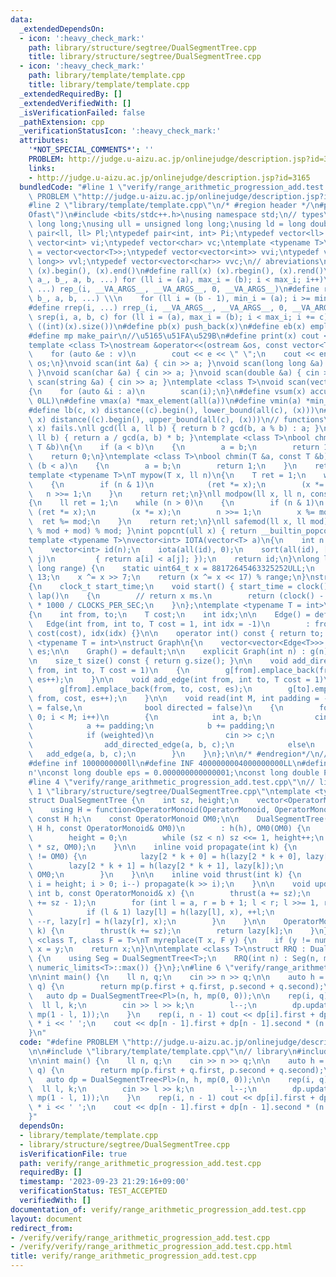```yaml
---
data:
  _extendedDependsOn:
  - icon: ':heavy_check_mark:'
    path: library/structure/segtree/DualSegmentTree.cpp
    title: library/structure/segtree/DualSegmentTree.cpp
  - icon: ':heavy_check_mark:'
    path: library/template/template.cpp
    title: library/template/template.cpp
  _extendedRequiredBy: []
  _extendedVerifiedWith: []
  _isVerificationFailed: false
  _pathExtension: cpp
  _verificationStatusIcon: ':heavy_check_mark:'
  attributes:
    '*NOT_SPECIAL_COMMENTS*': ''
    PROBLEM: http://judge.u-aizu.ac.jp/onlinejudge/description.jsp?id=3165
    links:
    - http://judge.u-aizu.ac.jp/onlinejudge/description.jsp?id=3165
  bundledCode: "#line 1 \"verify/range_arithmetic_progression_add.test.cpp\"\n#define\
    \ PROBLEM \"http://judge.u-aizu.ac.jp/onlinejudge/description.jsp?id=3165\"\n\n\
    #line 2 \"library/template/template.cpp\"\n/* #region header */\n#pragma GCC optimize(\"\
    Ofast\")\n#include <bits/stdc++.h>\nusing namespace std;\n// types\nusing ll =\
    \ long long;\nusing ull = unsigned long long;\nusing ld = long double;\ntypedef\
    \ pair<ll, ll> Pl;\ntypedef pair<int, int> Pi;\ntypedef vector<ll> vl;\ntypedef\
    \ vector<int> vi;\ntypedef vector<char> vc;\ntemplate <typename T>\nusing mat\
    \ = vector<vector<T>>;\ntypedef vector<vector<int>> vvi;\ntypedef vector<vector<long\
    \ long>> vvl;\ntypedef vector<vector<char>> vvc;\n// abreviations\n#define all(x)\
    \ (x).begin(), (x).end()\n#define rall(x) (x).rbegin(), (x).rend()\n#define rep_(i,\
    \ a_, b_, a, b, ...) for (ll i = (a), max_i = (b); i < max_i; i++)\n#define rep(i,\
    \ ...) rep_(i, __VA_ARGS__, __VA_ARGS__, 0, __VA_ARGS__)\n#define rrep_(i, a_,\
    \ b_, a, b, ...) \\\n    for (ll i = (b - 1), min_i = (a); i >= min_i; i--)\n\
    #define rrep(i, ...) rrep_(i, __VA_ARGS__, __VA_ARGS__, 0, __VA_ARGS__)\n#define\
    \ srep(i, a, b, c) for (ll i = (a), max_i = (b); i < max_i; i += c)\n#define SZ(x)\
    \ ((int)(x).size())\n#define pb(x) push_back(x)\n#define eb(x) emplace_back(x)\n\
    #define mp make_pair\n//\u5165\u51FA\u529B\n#define print(x) cout << x << endl\n\
    template <class T>\nostream &operator<<(ostream &os, const vector<T> &v)\n{\n\
    \    for (auto &e : v)\n        cout << e << \" \";\n    cout << endl;\n    return\
    \ os;\n}\nvoid scan(int &a) { cin >> a; }\nvoid scan(long long &a) { cin >> a;\
    \ }\nvoid scan(char &a) { cin >> a; }\nvoid scan(double &a) { cin >> a; }\nvoid\
    \ scan(string &a) { cin >> a; }\ntemplate <class T>\nvoid scan(vector<T> &a)\n\
    {\n    for (auto &i : a)\n        scan(i);\n}\n#define vsum(x) accumulate(all(x),\
    \ 0LL)\n#define vmax(a) *max_element(all(a))\n#define vmin(a) *min_element(all(a))\n\
    #define lb(c, x) distance((c).begin(), lower_bound(all(c), (x)))\n#define ub(c,\
    \ x) distance((c).begin(), upper_bound(all(c), (x)))\n// functions\n// gcd(0,\
    \ x) fails.\nll gcd(ll a, ll b) { return b ? gcd(b, a % b) : a; }\nll lcm(ll a,\
    \ ll b) { return a / gcd(a, b) * b; }\ntemplate <class T>\nbool chmax(T &a, const\
    \ T &b)\n{\n    if (a < b)\n    {\n        a = b;\n        return 1;\n    }\n\
    \    return 0;\n}\ntemplate <class T>\nbool chmin(T &a, const T &b)\n{\n    if\
    \ (b < a)\n    {\n        a = b;\n        return 1;\n    }\n    return 0;\n}\n\
    template <typename T>\nT mypow(T x, ll n)\n{\n    T ret = 1;\n    while (n > 0)\n\
    \    {\n        if (n & 1)\n            (ret *= x);\n        (x *= x);\n     \
    \   n >>= 1;\n    }\n    return ret;\n}\nll modpow(ll x, ll n, const ll mod)\n\
    {\n    ll ret = 1;\n    while (n > 0)\n    {\n        if (n & 1)\n           \
    \ (ret *= x);\n        (x *= x);\n        n >>= 1;\n        x %= mod;\n      \
    \  ret %= mod;\n    }\n    return ret;\n}\nll safemod(ll x, ll mod) { return (x\
    \ % mod + mod) % mod; }\nint popcnt(ull x) { return __builtin_popcountll(x); }\n\
    template <typename T>\nvector<int> IOTA(vector<T> a)\n{\n    int n = a.size();\n\
    \    vector<int> id(n);\n    iota(all(id), 0);\n    sort(all(id), [&](int i, int\
    \ j)\n         { return a[i] < a[j]; });\n    return id;\n}\nlong long xor64(long\
    \ long range) {\n    static uint64_t x = 88172645463325252ULL;\n    x ^= x <<\
    \ 13;\n    x ^= x >> 7;\n    return (x ^= x << 17) % range;\n}\nstruct Timer\n\
    {\n    clock_t start_time;\n    void start() { start_time = clock(); }\n    int\
    \ lap()\n    {\n        // return x ms.\n        return (clock() - start_time)\
    \ * 1000 / CLOCKS_PER_SEC;\n    }\n};\ntemplate <typename T = int>\nstruct Edge\n\
    {\n    int from, to;\n    T cost;\n    int idx;\n\n    Edge() = default;\n\n \
    \   Edge(int from, int to, T cost = 1, int idx = -1)\n        : from(from), to(to),\
    \ cost(cost), idx(idx) {}\n\n    operator int() const { return to; }\n};\n\ntemplate\
    \ <typename T = int>\nstruct Graph\n{\n    vector<vector<Edge<T>>> g;\n    int\
    \ es;\n\n    Graph() = default;\n\n    explicit Graph(int n) : g(n), es(0) {}\n\
    \n    size_t size() const { return g.size(); }\n\n    void add_directed_edge(int\
    \ from, int to, T cost = 1)\n    {\n        g[from].emplace_back(from, to, cost,\
    \ es++);\n    }\n\n    void add_edge(int from, int to, T cost = 1)\n    {\n  \
    \      g[from].emplace_back(from, to, cost, es);\n        g[to].emplace_back(to,\
    \ from, cost, es++);\n    }\n\n    void read(int M, int padding = -1, bool weighted\
    \ = false,\n              bool directed = false)\n    {\n        for (int i =\
    \ 0; i < M; i++)\n        {\n            int a, b;\n            cin >> a >> b;\n\
    \            a += padding;\n            b += padding;\n            T c = T(1);\n\
    \            if (weighted)\n                cin >> c;\n            if (directed)\n\
    \                add_directed_edge(a, b, c);\n            else\n             \
    \   add_edge(a, b, c);\n        }\n    }\n};\n\n/* #endregion*/\n// constant\n\
    #define inf 1000000000ll\n#define INF 4000000004000000000LL\n#define endl '\\\
    n'\nconst long double eps = 0.000000000000001;\nconst long double PI = 3.141592653589793;\n\
    #line 4 \"verify/range_arithmetic_progression_add.test.cpp\"\n// library\n#line\
    \ 1 \"library/structure/segtree/DualSegmentTree.cpp\"\ntemplate <typename OperatorMonoid>\n\
    struct DualSegmentTree {\n    int sz, height;\n    vector<OperatorMonoid> lazy;\n\
    \    using H = function<OperatorMonoid(OperatorMonoid, OperatorMonoid)>;\n   \
    \ const H h;\n    const OperatorMonoid OM0;\n\n    DualSegmentTree(int n, const\
    \ H h, const OperatorMonoid& OM0)\n        : h(h), OM0(OM0) {\n        sz = 1;\n\
    \        height = 0;\n        while (sz < n) sz <<= 1, height++;\n        lazy.assign(2\
    \ * sz, OM0);\n    }\n\n    inline void propagate(int k) {\n        if (lazy[k]\
    \ != OM0) {\n            lazy[2 * k + 0] = h(lazy[2 * k + 0], lazy[k]);\n    \
    \        lazy[2 * k + 1] = h(lazy[2 * k + 1], lazy[k]);\n            lazy[k] =\
    \ OM0;\n        }\n    }\n\n    inline void thrust(int k) {\n        for (int\
    \ i = height; i > 0; i--) propagate(k >> i);\n    }\n\n    void update(int a,\
    \ int b, const OperatorMonoid& x) {\n        thrust(a += sz);\n        thrust(b\
    \ += sz - 1);\n        for (int l = a, r = b + 1; l < r; l >>= 1, r >>= 1) {\n\
    \            if (l & 1) lazy[l] = h(lazy[l], x), ++l;\n            if (r & 1)\
    \ --r, lazy[r] = h(lazy[r], x);\n        }\n    }\n\n    OperatorMonoid operator[](int\
    \ k) {\n        thrust(k += sz);\n        return lazy[k];\n    }\n};\n\ntemplate\
    \ <class T, class F = T>\nT myreplace(T x, F y) {\n    if (y != numeric_limits<F>::max())\
    \ x = y;\n    return x;\n}\n\ntemplate <class T>\nstruct RRQ : DualSegmentTree<T>\
    \ {\n    using Seg = DualSegmentTree<T>;\n    RRQ(int n) : Seg(n, myreplace<T>,\
    \ numeric_limits<T>::max()) {}\n};\n#line 6 \"verify/range_arithmetic_progression_add.test.cpp\"\
    \n\nint main() {\n    ll n, q;\n    cin >> n >> q;\n\n    auto h = [&](Pl p, Pl\
    \ q) {\n        return mp(p.first + q.first, p.second + q.second);\n    };\n \
    \   auto dp = DualSegmentTree<Pl>(n, h, mp(0, 0));\n\n    rep(i, q) {\n      \
    \  ll l, k;\n        cin >> l >> k;\n        l--;\n        dp.update(l, l + k,\
    \ mp(1 - l, 1));\n    }\n    rep(i, n - 1) cout << dp[i].first + dp[i].second\
    \ * i << ' ';\n    cout << dp[n - 1].first + dp[n - 1].second * (n - 1) << endl;\n\
    }\n"
  code: "#define PROBLEM \"http://judge.u-aizu.ac.jp/onlinejudge/description.jsp?id=3165\"\
    \n\n#include \"library/template/template.cpp\"\n// library\n#include \"library/structure/segtree/DualSegmentTree.cpp\"\
    \n\nint main() {\n    ll n, q;\n    cin >> n >> q;\n\n    auto h = [&](Pl p, Pl\
    \ q) {\n        return mp(p.first + q.first, p.second + q.second);\n    };\n \
    \   auto dp = DualSegmentTree<Pl>(n, h, mp(0, 0));\n\n    rep(i, q) {\n      \
    \  ll l, k;\n        cin >> l >> k;\n        l--;\n        dp.update(l, l + k,\
    \ mp(1 - l, 1));\n    }\n    rep(i, n - 1) cout << dp[i].first + dp[i].second\
    \ * i << ' ';\n    cout << dp[n - 1].first + dp[n - 1].second * (n - 1) << endl;\n\
    }"
  dependsOn:
  - library/template/template.cpp
  - library/structure/segtree/DualSegmentTree.cpp
  isVerificationFile: true
  path: verify/range_arithmetic_progression_add.test.cpp
  requiredBy: []
  timestamp: '2023-09-23 21:29:16+09:00'
  verificationStatus: TEST_ACCEPTED
  verifiedWith: []
documentation_of: verify/range_arithmetic_progression_add.test.cpp
layout: document
redirect_from:
- /verify/verify/range_arithmetic_progression_add.test.cpp
- /verify/verify/range_arithmetic_progression_add.test.cpp.html
title: verify/range_arithmetic_progression_add.test.cpp
---
```

